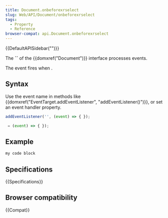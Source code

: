 ```yaml
---
title: Document.onbeforexrselect
slug: Web/API/Document/onbeforexrselect
tags:
  - Property
  - Reference
browser-compat: api.Document.onbeforexrselect
---
```

{{DefaultAPISidebar("")}}

The **``** of the {{domxref("Document")}} interface processes  events.

The  event fires when .

## Syntax

Use the event name in methods like {{domxref("EventTarget.addEventListener", "addEventListener()")}}, or set an event handler property.

```js
addEventListener('', (event) => { });

 = (event) => { });
```

## Example

```js
my code block
```

## Specifications

{{Specifications}}

## Browser compatibility

{{Compat}}

